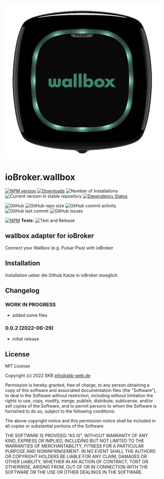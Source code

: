 ![Logo](admin/wallbox.png)

# ioBroker.wallbox


[![NPM version](https://img.shields.io/npm/v/iobroker.wallbox?style=flat-square)](https://www.npmjs.com/package/iobroker.wallbox)
[![Downloads](https://img.shields.io/npm/dm/iobroker.wallbox.svg)](https://www.npmjs.com/package/iobroker.wallbox)
![Number of Installations](https://iobroker.live/badges/wallbox-installed.svg)
![Current version in stable repository](https://iobroker.live/badges/wallbox-stable.svg)
[![Dependency Status](https://img.shields.io/david/SKB-CGN/iobroker.wallbox.svg)](https://david-dm.org/SKB-CGN/iobroker.wallbox)

![GitHub](https://img.shields.io/github/license/SKB-CGN/iobroker.wallbox?style=flat-square)
![GitHub repo size](https://img.shields.io/github/repo-size/SKB-CGN/iobroker.wallbox?logo=github&style=flat-square)
![GitHub commit activity](https://img.shields.io/github/commit-activity/m/SKB-CGN/iobroker.wallbox?logo=github&style=flat-square)
![GitHub last commit](https://img.shields.io/github/last-commit/SKB-CGN/iobroker.wallbox?logo=github&style=flat-square)
![GitHub issues](https://img.shields.io/github/issues/SKB-CGN/iobroker.wallbox?logo=github&style=flat-square)

[![NPM](https://nodei.co/npm/iobroker.wallbox.png?downloads=true)](https://nodei.co/npm/iobroker.wallbox/)
**Tests:** ![Test and Release](https://github.com/SKB-CGN/ioBroker.wallbox/workflows/Test%20and%20Release/badge.svg)

## wallbox adapter for ioBroker

Connect your Wallbox (e.g. Pulsar Plus) with ioBroker

## Installation
Installation ueber die Github Katze in ioBroker moeglich
## Changelog
<!--
	Placeholder for the next version (at the beginning of the line):
	### **WORK IN PROGRESS**
-->
### **WORK IN PROGRESS**
- added some files
### 0.0.2 (2022-06-29)
* initial release

## License
MIT License

Copyright (c) 2022 SKB <info@skb-web.de>

Permission is hereby granted, free of charge, to any person obtaining a copy
of this software and associated documentation files (the "Software"), to deal
in the Software without restriction, including without limitation the rights
to use, copy, modify, merge, publish, distribute, sublicense, and/or sell
copies of the Software, and to permit persons to whom the Software is
furnished to do so, subject to the following conditions:

The above copyright notice and this permission notice shall be included in all
copies or substantial portions of the Software.

THE SOFTWARE IS PROVIDED "AS IS", WITHOUT WARRANTY OF ANY KIND, EXPRESS OR
IMPLIED, INCLUDING BUT NOT LIMITED TO THE WARRANTIES OF MERCHANTABILITY,
FITNESS FOR A PARTICULAR PURPOSE AND NONINFRINGEMENT. IN NO EVENT SHALL THE
AUTHORS OR COPYRIGHT HOLDERS BE LIABLE FOR ANY CLAIM, DAMAGES OR OTHER
LIABILITY, WHETHER IN AN ACTION OF CONTRACT, TORT OR OTHERWISE, ARISING FROM,
OUT OF OR IN CONNECTION WITH THE SOFTWARE OR THE USE OR OTHER DEALINGS IN THE
SOFTWARE.
